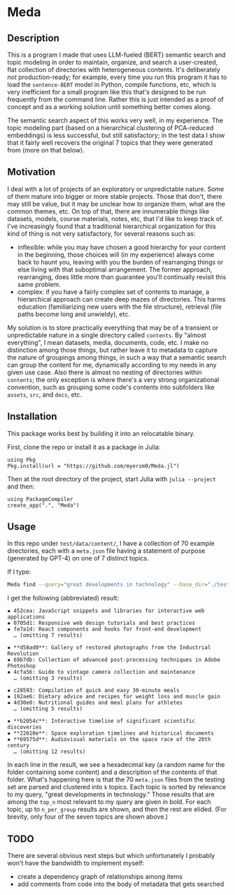 
# Meda

## Description
This is a program I made that uses LLM-fueled (BERT) semantic search and topic modeling in order to maintain, organize, and search a user-created, flat collection of directories with heterogeneous contents. It's deliberately _not_ production-ready; for example, every time you run this program it has to load the `sentence-BERT` model in Python, compile functions, etc, which is very inefficient for a small program like this that's designed to be run frequently from the command line. Rather this is just intended as a proof of concept and as a working solution until something better comes along.

The semantic search aspect of this works very well, in my experience. The topic modeling part (based on a hierarchical clustering of PCA-reduced embeddings) is less successful, but still satisfactory; in the test data I show that it fairly well recovers the original 7 topics that they were generated from (more on that below).

## Motivation
I deal with a lot of projects of an exploratory or unpredictable nature. Some of them mature into bigger or more stable projects. Those that don't, there may still be value, but it may be unclear how to organize them, what are the common themes, etc. On top of that, there are innumerable things like datasets, models, course materials, notes, etc, that I'd like to keep track of. I've increasingly found that a traditional hierarchical organization for this kind of thing is not very satisfactory, for several reasons such as:
- inflexible: while you may have chosen a good hierarchy for your content in the beginning, those choices will (in my experience) always come back to haunt you, leaving with you the burden of rearranging things or else living with that suboptimal arrangement. The former approach, rearranging, does little more than guarantee you'll continually revisit this same problem.
- complex: if you have a fairly complex set of contents to manage, a hierarchical approach can create deep mazes of directories. This harms education (familiarizing new users with the file structure), retrieval (file paths become long and unwieldy), etc.

My solution is to store practically everything that may be of a transient or unpredictable nature in a single directory called `contents`. By "almost everything", I mean datasets, media, documents, code, etc. I make no distinction among those things, but rather leave it to metadata to capture the nature of groupings among things, in such a way that a semantic search can group the content for me, dynamically according to my needs in any given use case. Also there is almost no nesting of directories within `contents`; the only exception is where there's a very strong organizational convention, such as grouping some code's contents into subfolders like `assets`, `src`, and `docs`, etc.


## Installation
This package works best by building it into an relocatable binary.

First, clone the repo or install it as a package in Julia:
```
using Pkg
Pkg.install(url = "https://github.com/myersm0/Meda.jl")
```

Then at the root directory of the project, start Julia with `julia --project` and then:
```
using PackageCompiler
create_app(".", "Meda")
```

## Usage
In this repo under `test/data/content/`, I have a collection of 70 example directories, each with a `meta.json` file having a statement of purpose (generated by GPT-4) on one of 7 distinct topics.

If I type:
```bash
Meda find --query="great developments in technology" --base_dir="./test/data/content/"
```

I get the following (abbreviated) result:
```
▪ 452cea: JavaScript snippets and libraries for interactive web applications
▪ 0705d1: Responsive web design tutorials and best practices
▪ fe7a1d: React components and hooks for front-end development
  … (omitting 7 results)

▪ **d58ad0**: Gallery of restored photographs from the Industrial Revolution
▪ 69b7db: Collection of advanced post-processing techniques in Adobe Photoshop
▪ 4cfa56: Guide to vintage camera collection and maintenance
  … (omitting 3 results)

▪ c28593: Compilation of quick and easy 30-minute meals
▪ 192ae6: Dietary advice and recipes for weight loss and muscle gain
▪ 4d30e0: Nutritional guides and meal plans for athletes
  … (omitting 5 results)

▪ **b2054c**: Interactive timeline of significant scientific discoveries
▪ **22610e**: Space exploration timelines and historical documents
▪ **69575d**: Audiovisual materials on the space race of the 20th century
  … (omitting 12 results)
```

In each line in the result, we see a hexadecimal key (a random name for the folder containing some content) and a description of the contents of that folder. What's happening here is that the 70 `meta.json` files from the testing set are parsed and clustered into `k` topics. Each topic is sorted by relevance to my query, "great developments in technology." Those results that are among the `top_n` most relevant to my query are given in bold. For each topic, up to `n_per_group` results are shown, and then the rest are elided. (For brevity, only four of the seven topics are shown above.)

## TODO
There are several obvious next steps but which unfortunately I probably won't have the bandwidth to implement myself:
- create a dependency graph of relationships among items
- add comments from code into the body of metadata that gets searched
